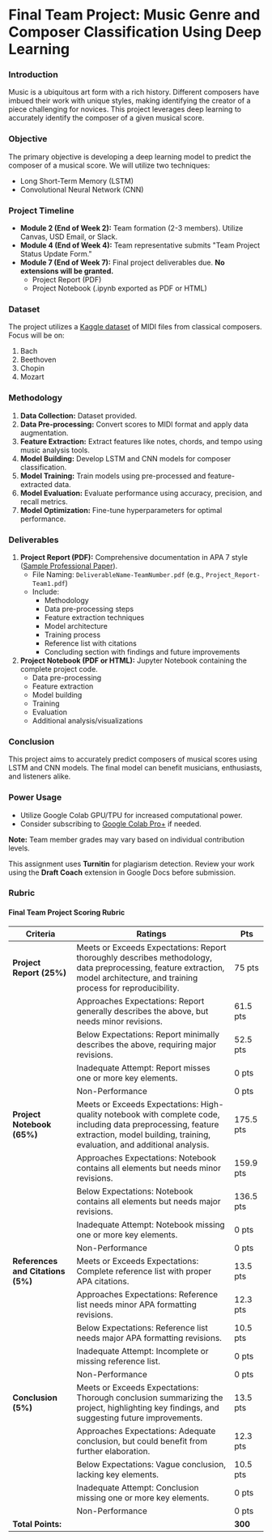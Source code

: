 # Final Team Project: Music Genre and Composer Classification Using Deep Learning

### Introduction

Music is a ubiquitous art form with a rich history. Different composers have imbued their work with unique styles, making identifying the creator of a piece challenging for novices. This project leverages deep learning to accurately identify the composer of a given musical score.

### Objective

The primary objective is developing a deep learning model to predict the composer of a musical score. We will utilize two techniques:

- Long Short-Term Memory (LSTM)
- Convolutional Neural Network (CNN)

### Project Timeline

- **Module 2 (End of Week 2):** Team formation (2-3 members). Utilize Canvas, USD Email, or Slack.
- **Module 4 (End of Week 4):** Team representative submits "Team Project Status Update Form."
- **Module 7 (End of Week 7):** Final project deliverables due. **No extensions will be granted.**
    - Project Report (PDF)
    - Project Notebook (.ipynb exported as PDF or HTML)

### Dataset

The project utilizes a [Kaggle dataset](link_to_dataset) of MIDI files from classical composers.  Focus will be on:

1. Bach
2. Beethoven
3. Chopin
4. Mozart

### Methodology

1. **Data Collection:** Dataset provided.
2. **Data Pre-processing:**  Convert scores to MIDI format and apply data augmentation.
3. **Feature Extraction:**  Extract features like notes, chords, and tempo using music analysis tools.
4. **Model Building:** Develop LSTM and CNN models for composer classification.
5. **Model Training:** Train models using pre-processed and feature-extracted data.
6. **Model Evaluation:** Evaluate performance using accuracy, precision, and recall metrics.
7. **Model Optimization:** Fine-tune hyperparameters for optimal performance.

### Deliverables

1. **Project Report (PDF):** Comprehensive documentation in APA 7 style ([Sample Professional Paper](link_to_sample)).  
    - File Naming: `DeliverableName-TeamNumber.pdf` (e.g., `Project_Report-Team1.pdf`)
    - Include:
        - Methodology
        - Data pre-processing steps
        - Feature extraction techniques
        - Model architecture
        - Training process
        - Reference list with citations
        - Concluding section with findings and future improvements
2. **Project Notebook (PDF or HTML):** Jupyter Notebook containing the complete project code.
    - Data pre-processing
    - Feature extraction
    - Model building
    - Training
    - Evaluation
    - Additional analysis/visualizations

### Conclusion

This project aims to accurately predict composers of musical scores using LSTM and CNN models. The final model can benefit musicians, enthusiasts, and listeners alike.

### Power Usage

- Utilize Google Colab GPU/TPU for increased computational power.
- Consider subscribing to [Google Colab Pro+](https://colab.research.google.com/signup) if needed.

**Note:** Team member grades may vary based on individual contribution levels.

This assignment uses **Turnitin** for plagiarism detection. Review your work using the **Draft Coach** extension in Google Docs before submission.

### Rubric

#### Final Team Project Scoring Rubric

| Criteria | Ratings | Pts |
|---|---|---|
| **Project Report (25%)** | Meets or Exceeds Expectations: Report thoroughly describes methodology, data preprocessing, feature extraction, model architecture, and training process for reproducibility. | 75 pts |
|  | Approaches Expectations: Report generally describes the above, but needs minor revisions. | 61.5 pts |
|  | Below Expectations: Report minimally describes the above, requiring major revisions. | 52.5 pts |
|  | Inadequate Attempt: Report misses one or more key elements. | 0 pts |
|  | Non-Performance | 0 pts |
| **Project Notebook (65%)** | Meets or Exceeds Expectations: High-quality notebook with complete code, including data preprocessing, feature extraction, model building, training, evaluation, and additional analysis. | 175.5 pts |
|  | Approaches Expectations: Notebook contains all elements but needs minor revisions. | 159.9 pts |
|  | Below Expectations: Notebook contains all elements but needs major revisions. | 136.5 pts |
|  | Inadequate Attempt: Notebook missing one or more key elements. | 0 pts |
|  | Non-Performance | 0 pts |
| **References and Citations (5%)** | Meets or Exceeds Expectations: Complete reference list with proper APA citations. | 13.5 pts |
|  | Approaches Expectations: Reference list needs minor APA formatting revisions. | 12.3 pts |
|  | Below Expectations: Reference list needs major APA formatting revisions. | 10.5 pts |
|  | Inadequate Attempt: Incomplete or missing reference list. | 0 pts |
|  | Non-Performance | 0 pts |
| **Conclusion (5%)** | Meets or Exceeds Expectations: Thorough conclusion summarizing the project, highlighting key findings, and suggesting future improvements. | 13.5 pts |
|  | Approaches Expectations: Adequate conclusion, but could benefit from further elaboration. | 12.3 pts |
|  | Below Expectations: Vague conclusion, lacking key elements. | 10.5 pts |
|  | Inadequate Attempt: Conclusion missing one or more key elements. | 0 pts |
|  | Non-Performance | 0 pts |
| **Total Points:** | | **300** |
